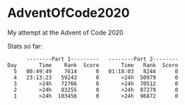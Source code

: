# AdventOfCode2020
My attempt at the Advent of Code 2020

Stats so far:
```
      --------Part 1---------   --------Part 2--------
Day       Time    Rank  Score       Time   Rank  Score
  5   00:49:49    7614      0   01:18:03   8244      0
  4   23:13:23   59243      0       >24h  50979      0
  3       >24h   72766      0       >24h  70512      0
  2       >24h   83255      0       >24h  87279      0
  1       >24h  103456      0       >24h  96872      0
```